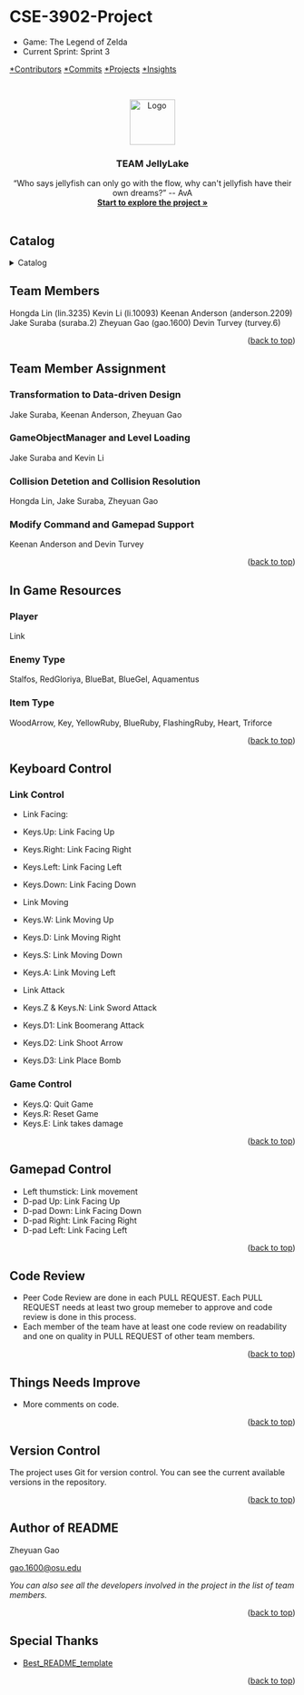 # CSE-3902-Project

* Game: The Legend of Zelda
* Current Sprint: Sprint 3
<!-- PROJECT SHIELDS -->

[*Contributors][contributors-url]
[  *Commits][commits-url]
[  *Projects][projects-url]
[  *Insights][insights-url]


<!-- PROJECT LOGO -->
<br />

<p align="center">
  <a href="https://github.com/ThasianX/CSE-3902-Project/tree/feature/SprintReflectionAndREADME/Project1/TeamLogo">
    <img src="Ava-Dark.png" alt="Logo" width="80" height="80">
  </a>

  <h3 align="center">TEAM JellyLake</h3>
  <p align="center">
    “Who says jellyfish can only go with the flow, why can't jellyfish have their own dreams?” -- AvA
    <br />
    <a href="https://github.com/ThasianX/CSE-3902-Project/tree/main/Project1"><strong>Start to explore the project »</strong></a>
    <br />
    <br />
  </p>

</p>

<div id="top"></div>
 
 
## Catalog

<details>
  <summary>Catalog</summary>
  <ol>
    <li><a href="#Team-Members">Team Members</a></li>
    <li>
      <a href="#Team-Member-Assignment">Team Member Assignment</a>
      <ul>
        <li><a href="#Transformation-to-Data-driven-Design">Transformation to Data-driven Design</a></li>
        <li><a href="#GameObjectManager-and-Level-Loading">GameObjectManager and Level Loading</a></li>
        <li><a href="#Collision-Detetion-and-Collision-Resolution">Collision Detetion and Collision Resolution</a></li>
        <li><a href="#Modify-Command-and-Gamepad-Support">Modify Command and Gamepad Support</a></li>
      </ul>
    </li>
    <li>
      <a href="#In-Game-Resources">In Game Resources</a>
      <ul>
        <li><a href="#Player">Player</a></li>
        <li><a href="#Enemy-Type">Enemy Type</a></li>
        <li><a href="#Item-Type">Item Type</a></li>
      </ul>
    </li>
    <li>
      <a href="#Keyboard-Control">Keyboard Control</a>
      <ul>
        <li><a href="#Link-Control">Link Control</a></li>
        <li><a href="#Game-Control">Game Control</a></li>
      </ul>
    </li>
    <li><a href="#Gamepad-Control">Gamepad Control</a></li>
    <li><a href="#Code-Review">Code Review</a></li>
    <li><a href="#Things-Needs-Improve">Things Needs Improve</a></li>
    <li><a href="#Version-Control">Version Control</a></li>
    <li><a href="#Author-of-README">Author of README</a></li>
    <li><a href="#Special-Thanks">Special Thanks</a></li>
  </ol>
</details>  


## Team Members

Hongda Lin (lin.3235)
Kevin Li (li.10093)
Keenan Anderson (anderson.2209)
Jake Suraba (suraba.2)
Zheyuan Gao (gao.1600)
Devin Turvey (turvey.6)

<p align="right">(<a href="#top">back to top</a>)</p>


## Team Member Assignment

### Transformation to Data-driven Design
Jake Suraba, Keenan Anderson, Zheyuan Gao

### GameObjectManager and Level Loading
Jake Suraba and Kevin Li

### Collision Detetion and Collision Resolution
Hongda Lin, Jake Suraba, Zheyuan Gao

### Modify Command and Gamepad Support
Keenan Anderson and Devin Turvey

<p align="right">(<a href="#top">back to top</a>)</p>


## In Game Resources 

### Player
Link

### Enemy Type
Stalfos, RedGloriya, BlueBat, BlueGel, Aquamentus

### Item Type
WoodArrow, Key, YellowRuby, BlueRuby, FlashingRuby, Heart, Triforce

<p align="right">(<a href="#top">back to top</a>)</p>


## Keyboard Control

### Link Control
* Link Facing:
* Keys.Up: Link Facing Up
* Keys.Right: Link Facing Right
* Keys.Left: Link Facing Left
* Keys.Down: Link Facing Down

* Link Moving
* Keys.W: Link Moving Up
* Keys.D: Link Moving Right
* Keys.S: Link Moving Down
* Keys.A: Link Moving Left

* Link Attack
* Keys.Z & Keys.N: Link Sword Attack
* Keys.D1: Link Boomerang Attack
* Keys.D2: Link Shoot Arrow
* Keys.D3: Link Place Bomb

### Game Control
* Keys.Q: Quit Game
* Keys.R: Reset Game
* Keys.E: Link takes damage 

<p align="right">(<a href="#top">back to top</a>)</p>


## Gamepad Control
* Left thumstick: Link movement
* D-pad Up: Link Facing Up
* D-pad Down: Link Facing Down
* D-pad Right: Link Facing Right
* D-pad Left: Link Facing Left

<p align="right">(<a href="#top">back to top</a>)</p>


## Code Review

* Peer Code Review are done in each PULL REQUEST. Each PULL REQUEST needs at least two group memeber to approve and code review is done in this process.
* Each member of the team have at least one code review on readability and one on quality in PULL REQUEST of other team members. 

<p align="right">(<a href="#top">back to top</a>)</p>


## Things Needs Improve

* More comments on code.

<p align="right">(<a href="#top">back to top</a>)</p>


## Version Control

The project uses Git for version control. You can see the current available versions in the repository.

<p align="right">(<a href="#top">back to top</a>)</p>


## Author of README

Zheyuan Gao

gao.1600@osu.edu

 *You can also see all the developers involved in the project in the list of team members.*

<p align="right">(<a href="#top">back to top</a>)</p>


## Special Thanks

- [Best_README_template](https://github.com/shaojintian/Best_README_template)

<p align="right">(<a href="#top">back to top</a>)</p>

<!-- links -->
[your-project-path]:ThasianX/CSE-3902-Project
[contributors-url]: https://github.com/ThasianX/CSE-3902-Project/graphs/contributors
[commits-url]: https://github.com/ThasianX/CSE-3902-Project/commits
[projects-url]: https://github.com/ThasianX/CSE-3902-Project/projects
[insights-url]: https://github.com/ThasianX/CSE-3902-Project/pulse






